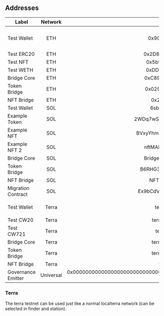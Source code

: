 ## Addresses

| Label              | Network         | Address                                                                                               | Note                                                                                                                                                           |
| -------------      | :-------------: | -----:                                                                                                | :-----                                                                                                                                                         |
| Test Wallet        | ETH             | 0x90F8bf6A479f320ead074411a4B0e7944Ea8c9C1                                                            | Key: `0x4f3edf983ac636a65a842ce7c78d9aa706d3b113bce9c46f30d7d21715b23b1d` Mnemonic `myth like bonus scare over problem client lizard pioneer submit female collect`                                                                                 |
| Test ERC20         | ETH             | 0x2D8BE6BF0baA74e0A907016679CaE9190e80dD0A                                                            | Tokens minted to Test Wallet                                                                                                                                   |
| Test NFT           | ETH             | 0x5b9b42d6e4B2e4Bf8d42Eba32D46918e10899B66                                                            | One minted to Test Wallet          
| Test WETH          | ETH             | 0xDDb64fE46a91D46ee29420539FC25FD07c5FEa3E                                                            | Tokens minted to Test Wallet  
| Bridge Core        | ETH             | 0xC89Ce4735882C9F0f0FE26686c53074E09B0D550                                                            |                                                                                                                                                                |
| Token Bridge       | ETH             | 0x0290FB167208Af455bB137780163b7B7a9a10C16                                                            |                                                                                                                                                                |
| NFT Bridge         | ETH             | 0x26b4afb60d6c903165150c6f0aa14f8016be4aec                                                            |                                                                                                                                                                |
| Test Wallet        | SOL             | 6sbzC1eH4FTujJXWj51eQe25cYvr4xfXbJ1vAj7j2k5J                                                          | Key in `solana/keys/solana-devnet.json`                                                                                                                        |
| Example Token      | SOL             | 2WDq7wSs9zYrpx2kbHDA4RUTRch2CCTP6ZWaH4GNfnQQ                                                          | Tokens minted to Test Wallet                                                                                                                                   |
| Example NFT        | SOL             | BVxyYhm498L79r4HMQ9sxZ5bi41DmJmeWZ7SCS7Cyvna                                                          | One minted to Test Wallet                                                                                                                                      |
| Example NFT 2      | SOL             | nftMANh29jbMboVnbYt1AUAWFP9N4Jnckr9Zeq85WUs                                                           | One minted to Test Wallet                                                                                                                                      |
| Bridge Core        | SOL             | Bridge1p5gheXUvJ6jGWGeCsgPKgnE3YgdGKRVCMY9o                                                           |                                                                                                                                                                |
| Token Bridge       | SOL             | B6RHG3mfcckmrYN1UhmJzyS1XX3fZKbkeUcpJe9Sy3FE                                                          |                                                                                                                                                                |
| NFT Bridge         | SOL             | NFTWqJR8YnRVqPDvTJrYuLrQDitTG5AScqbeghi4zSA                                                           |                                                                                                                                                                |
| Migration Contract | SOL             | Ex9bCdVMSfx7EzB3pgSi2R4UHwJAXvTw18rBQm5YQ8gK                                                          |                                                                                                                                                                |
| Test Wallet        | Terra           | terra1x46rqay4d3cssq8gxxvqz8xt6nwlz4td20k38v                                                          | Mnemonic: `notice oak worry limit wrap speak medal online prefer cluster roof addict wrist behave treat actual wasp year salad speed social layer crew genius` |
| Test CW20          | Terra           | terra13nkgqrfymug724h8pprpexqj9h629sa3ncw7sh                                                          | Tokens minted to Test Wallet                                                                                                                                   |
| Test CW721         | Terra           | terra18dt935pdcn2ka6l0syy5gt20wa48n3mktvdvjj                                                          | NFTs minted to Test Wallet                                                                                                                                   |
| Bridge Core        | Terra           | terra18vd8fpwxzck93qlwghaj6arh4p7c5n896xzem5                                                          |                                                                                                                                                                |
| Token Bridge       | Terra           | terra10pyejy66429refv3g35g2t7am0was7ya7kz2a4                                                          |                                                                                                                                                                |
| NFT Bridge         | Terra           | terra1plju286nnfj3z54wgcggd4enwaa9fgf5kgrgzl                                                          |                                                                                                                                                                |
| Governance Emitter | Universal       | 0x0000000000000000000000000000000000000000000000000000000000000004 / 11111111111111111111111111111115 | Emitter Chain: 0x01                                                                                                                                            |

### Terra

The terra testnet can be used just like a normal localterra network (can be selected in finder and station).
